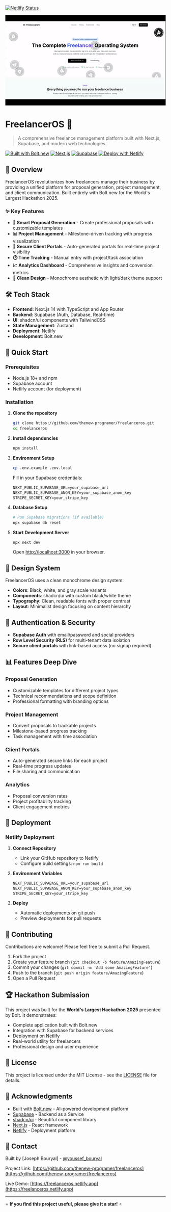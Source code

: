 [![Netlify Status](https://api.netlify.com/api/v1/badges/0750b927-c3e5-4ad9-8697-b2a74f3dafe2/deploy-status)](https://app.netlify.com/projects/freelanceros/deploys)

![demo](./assets/demo.gif)

# FreelancerOS 🚀

> A comprehensive freelance management platform built with Next.js, Supabase, and modern web technologies.

[![Built with Bolt.new](https://img.shields.io/badge/Built%20with-Bolt.new-000000?style=flat-square)](https://bolt.new)
[![Next.js](https://img.shields.io/badge/Next.js-14-black?style=flat-square&logo=next.js)](https://nextjs.org)
[![Supabase](https://img.shields.io/badge/Supabase-3ECF8E?style=flat-square&logo=supabase&logoColor=white)](https://supabase.com)
[![Deploy with Netlify](https://img.shields.io/badge/Deploy%20with-Netlify-00C7B7?style=flat-square&logo=netlify&logoColor=white)](https://netlify.com)

## 🎯 Overview

FreelancerOS revolutionizes how freelancers manage their business by providing a unified platform for proposal generation, project management, and client communication. Built entirely with Bolt.new for the World's Largest Hackathon 2025.

### ✨ Key Features

- **🤖 Smart Proposal Generation** - Create professional proposals with customizable templates
- **📊 Project Management** - Milestone-driven tracking with progress visualization
- **🔗 Secure Client Portals** - Auto-generated portals for real-time project visibility
- **⏱️ Time Tracking** - Manual entry with project/task association
- **📈 Analytics Dashboard** - Comprehensive insights and conversion metrics
- **🎨 Clean Design** - Monochrome aesthetic with light/dark theme support

## 🛠️ Tech Stack

- **Frontend**: Next.js 14 with TypeScript and App Router
- **Backend**: Supabase (Auth, Database, Real-time)
- **UI**: shadcn/ui components with TailwindCSS
- **State Management**: Zustand
- **Deployment**: Netlify
- **Development**: Bolt.new

## 🚀 Quick Start

### Prerequisites

- Node.js 18+ and npm
- Supabase account
- Netlify account (for deployment)

### Installation

1. **Clone the repository**
   ```bash
   git clone https://github.com/thenew-programer/freelanceros.git
   cd freelanceros
   ```

2. **Install dependencies**
   ```bash
   npm install
   ```

3. **Environment Setup**
   ```bash
   cp .env.example .env.local
   ```
   
   Fill in your Supabase credentials:
   ```env
   NEXT_PUBLIC_SUPABASE_URL=your_supabase_url
   NEXT_PUBLIC_SUPABASE_ANON_KEY=your_supabase_anon_key
   STRIPE_SECRET_KEY=your_stripe_key
   ```

4. **Database Setup**
   ```bash
   # Run Supabase migrations (if available)
   npx supabase db reset
   ```

5. **Start Development Server**
   ```bash
   npx next dev
   ```

   Open [http://localhost:3000](http://localhost:3000) in your browser.


## 🎨 Design System

FreelancerOS uses a clean monochrome design system:

- **Colors**: Black, white, and gray scale variants
- **Components**: shadcn/ui with custom black/white theme
- **Typography**: Clean, readable fonts with proper contrast
- **Layout**: Minimalist design focusing on content hierarchy

## 🔐 Authentication & Security

- **Supabase Auth** with email/password and social providers
- **Row Level Security (RLS)** for multi-tenant data isolation
- **Secure client portals** with link-based access (no signup required)

## 📊 Features Deep Dive

### Proposal Generation
- Customizable templates for different project types
- Technical recommendations and scope definition
- Professional formatting with branding options

### Project Management
- Convert proposals to trackable projects
- Milestone-based progress tracking
- Task management with time association

### Client Portals
- Auto-generated secure links for each project
- Real-time progress updates
- File sharing and communication

### Analytics
- Proposal conversion rates
- Project profitability tracking
- Client engagement metrics

## 🚀 Deployment

### Netlify Deployment

1. **Connect Repository**
   - Link your GitHub repository to Netlify
   - Configure build settings: `npm run build`

2. **Environment Variables**
   ```
   NEXT_PUBLIC_SUPABASE_URL=your_supabase_url
   NEXT_PUBLIC_SUPABASE_ANON_KEY=your_supabase_anon_key
   STRIPE_SECRET_KEY=your_stripe_key
   ```

3. **Deploy**
   - Automatic deployments on git push
   - Preview deployments for pull requests

## 🤝 Contributing

Contributions are welcome! Please feel free to submit a Pull Request.

1. Fork the project
2. Create your feature branch (`git checkout -b feature/AmazingFeature`)
3. Commit your changes (`git commit -m 'Add some AmazingFeature'`)
4. Push to the branch (`git push origin feature/AmazingFeature`)
5. Open a Pull Request

## 🏆 Hackathon Submission

This project was built for the **World's Largest Hackathon 2025** presented by Bolt. It demonstrates:

- Complete application built with Bolt.new
- Integration with Supabase for backend services
- Deployment on Netlify
- Real-world utility for freelancers
- Professional design and user experience

## 📝 License

This project is licensed under the MIT License - see the [LICENSE](LICENSE) file for details.

## 🙏 Acknowledgments

- Built with [Bolt.new](https://bolt.new) - AI-powered development platform
- [Supabase](https://supabase.com) - Backend as a Service
- [shadcn/ui](https://ui.shadcn.com) - Beautiful component library
- [Next.js](https://nextjs.org) - React framework
- [Netlify](https://netlify.com) - Deployment platform

## 📧 Contact

Built by [Joseph Bouryal] - [@youssef_bouryal](https://twitter.com/youssef_bouryal)

Project Link: [https://github.com/thenew-programer/freelanceros](https://github.com/thenew-programer/freelanceros)

Live Demo: [https://freelanceros.netlify.app](https://freelanceros.netlify.app)

---

⭐ **If you find this project useful, please give it a star!** ⭐
